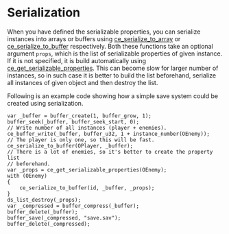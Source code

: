 # Serialization
When you have defined the serializable properties, you can serialize instances into arrays or buffers using [ce_serialize_to_array](./ce_serialize_to_array.html) or [ce_serialize_to_buffer](./ce_serialize_to_buffer.html) respectively. Both these functions take an optional argument `props`, which is the list of serializable properties of given instance. If it is not specified, it is build automatically using [ce_get_serializable_properties](./ce_get_serializable_properties.html). This can become slow for larger number of instances, so in such case it is better to build the list beforehand, serialize all instances of given object and then destroy the list.

Following is an example code showing how a simple save system could be created using serialization.

```gml
var _buffer = buffer_create(1, buffer_grow, 1);
buffer_seek(_buffer, buffer_seek_start, 0);
// Write number of all instances (player + enemies).
ce_buffer_write(_buffer, buffer_u32, 1 + instance_number(OEnemy));
// The player is only one, so this will be fast.
ce_serialize_to_buffer(OPlayer, _buffer);
// There is a lot of enemies, so it's better to create the property list
// beforehand.
var _props = ce_get_serializable_properties(OEnemy);
with (OEnemy)
{
    ce_serialize_to_buffer(id, _buffer, _props);
}
ds_list_destroy(_props);
var _compressed = buffer_compress(_buffer);
buffer_delete(_buffer);
buffer_save(_compressed, "save.sav");
buffer_delete(_compressed);
```
